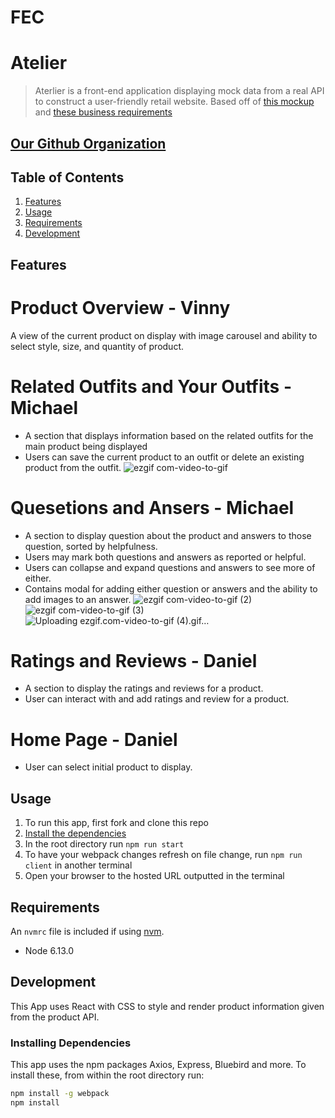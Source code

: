 
# FEC

# Atelier

> Aterlier is a front-end application displaying mock data from a real API to construct a user-friendly retail website. Based off of [this mockup](https://xd.adobe.com/view/e600dc0f-454c-44e3-5075-7872d04189ff-9031/?fullscreen) and [these business requirements](http://www.mks.io/catwalk-brd)

## [Our Github Organization](https://github.com/FEC3-perrier)

## Table of Contents

1. [Features](#Features)
1. [Usage](#Usage)
1. [Requirements](#requirements)
1. [Development](#development)

## Features

# Product Overview - Vinny
A view of the current product on display with image carousel and ability to select style, size, and quantity of product.

# Related Outfits and Your Outfits - Michael
- A section that displays information based on the related outfits for the main product being displayed
- Users can save the current product to an outfit or delete an existing product from the outfit.
![ezgif com-video-to-gif](https://github.com/mcuellar98/FEC/assets/100256151/e9cb6ca8-3e31-4ce8-b506-595f8091d16e)

# Quesetions and Ansers - Michael
- A section to display question about the product and answers to those question, sorted by helpfulness.
- Users may mark both questions and answers as reported or helpful.
- Users can collapse and expand questions and answers to see more of either.
- Contains modal for adding either question or answers and the ability to add images to an answer.
![ezgif com-video-to-gif (2)](https://github.com/mcuellar98/FEC/assets/100256151/fe384ddf-8e69-467e-a010-3985bdde39fb)
![ezgif com-video-to-gif (3)](https://github.com/mcuellar98/FEC/assets/100256151/1a0cad2b-1388-429f-82b6-7730c3cb23b9)
![Uploading ezgif.com-video-to-gif (4).gif…]()

# Ratings and Reviews - Daniel
- A section to display the ratings and reviews for a product.
- User can interact with and add ratings and review for a product.

# Home Page - Daniel
- User can select initial product to display.

## Usage

1. To run this app, first fork and clone this repo
1. [Install the dependencies](#Installing_Dependencies)
1. In the root directory run `npm run start`
1. To have your webpack changes refresh on file change, run `npm run client` in another terminal
1. Open your browser to the hosted URL outputted in the terminal

## Requirements

An `nvmrc` file is included if using [nvm](https://github.com/creationix/nvm).

- Node 6.13.0

## Development

This App uses React with CSS to style and render product information given from the product API.

### Installing Dependencies

This app uses the npm packages Axios, Express, Bluebird and more. To install these, from within the root directory run:

```sh
npm install -g webpack
npm install
```
